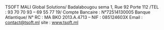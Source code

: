 TSOFT MALI Global Solutions/ Badalabougou sema 1, Rue 92 Porte 112 /TEL : 93 70 70 93 – 69 55 77 19/ Compte Bancaire : 
N°72514130005 Banque Atlantique/ N° RC : MA BKO 2013.A.4713 – NIF : 085124603X Email : contact@tsoft.ml site : 
www.tsoft.ml